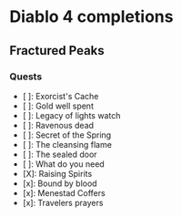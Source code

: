 # Diablo 4 completions

## Fractured Peaks

### Quests

- [ ]: Exorcist's Cache
- [ ]: Gold well spent
- [ ]: Legacy of lights watch
- [ ]: Ravenous dead
- [ ]: Secret of the Spring
- [ ]: The cleansing flame
- [ ]: The sealed door
- [ ]: What do you need
- [X]: Raising Spirits
- [x]: Bound by blood
- [x]: Menestad Coffers
- [x]: Travelers prayers
